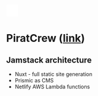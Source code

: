 
![favicon](https://github.com/MartCube/PiratCrew/blob/master/static/favicon.png?raw=true) 
# PiratCrew ([link](https://piratcrew.netlify.app/))

## Jamstack architecture

- Nuxt - full static site generation
- Prismic as CMS
- Netlify AWS Lambda functions


